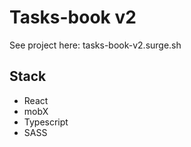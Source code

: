 # Tasks-book v2

See project here: tasks-book-v2.surge.sh

## Stack

- React
- mobX
- Typescript
- SASS
